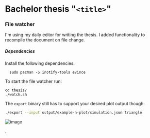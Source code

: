 # Bachelor thesis "`<title>`"

### File watcher
I'm using my daily editor for writing the thesis. I added functionality to recompile the document
on file change.

##### Dependencies
Install the following dependencies:
```
  sudo pacman -S inotify-tools evince
```

To start the file watcher run:

```
cd thesis/
./watch.sh

```

The `export` binary still has to support your desired plot output though:
```bash
./export --input output/example-n-plot/simulation.json triangle
```
![image](https://github.com/tomgroenwoldt/simulation-suite-j-majority/assets/70777530/f524217b-5720-49cc-8c0f-a892021357f1)

.
